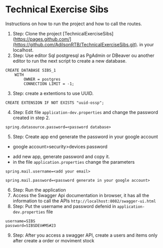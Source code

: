 # Technical Exercise Sibs

Instructions on how to run the project and how to call the routes.

1. Step: Clone the project [TechnicalExerciseSibs](https://pages.github.com/](https://github.com/AdilsonRTB/TechnicalExerciseSibs.git). in your localhost.
2. Step: Use editor Sql postgresql as PgAdmin or DBeaver ou another editor to run the next script to create a new database.
```
CREATE DATABASE SIBS_1
	WITH 
		OWNER = postgres
		CONNECTION LIMIT = -1;
 ```  
3. Step: create a extentions to use UUID.
```
CREATE EXTENSION IF NOT EXISTS "uuid-ossp";
```

4. Step: Edit file `application-dev.properties` and change the password created in step 2.
	
`spring.datasource.password=<password database>`
	
5. Step: Create app end generate the password in your google account 
	
- google account>security>devices password
	
* add new app, generate password and copy it.
* in the file `application.properties` change the parameters
	
`spring.mail.username=<add your email>`
	
`spring.mail.password=<password generate in your google account>`

6. Step: Run the application 
7. Access the Swagger Api documentation in browser, it has all the information to call the APIs 
``` http://localhost:8082/swagger-ui.html ```
8. Step: Put the username and password defenid in `application-dev.properties` file
```
username=SIBS
password=SIBSDEV#MS#23
```
9. Step: After you access a swagger API, create a users and items only after create a order or moviment stock	
